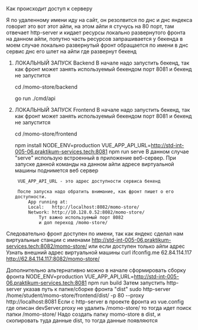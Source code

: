 Как происходит доступ к серверу

Я по удаленному имени иду на сайт, он резолвится по днс и днс яндекса говорит это вот этот айпи, на этом айпи я стучусь на 80 порт, там отвечает http-server и кидает ресурсы локально развернутого фронта на данном айпи, попутно часть ресурсов запрашивается у бекенда в моем случае локально развернутый фронт обращается по имени в днс сервис днс его шлет на айпи где развернут бекенд

1. ЛОКАЛЬНЫЙ ЗАПУСК Backend
	В начале надо запустить бекенд, так как фронт может занять используемый бекендом порт 8081 и бекенд не запустится
	
	cd /momo-store/backend
	
	go run ./cmd/api

2. ЛОКАЛЬНЫЙ ЗАПУСК Frontend
	В начале надо запустить бекенд, так как фронт может занять используемый бекендом порт 8081 и бекенд не запустится
	
	cd /momo-store/frontend
	
	npm install
	NODE_ENV=production VUE_APP_API_URL=http://std-int-005-06.praktikum-services.tech:8081 npm run serve
		В данном случае "serve" использую встроенный в приложение веб-сервер. При запуске данной команды на данном айпи адресе виртуальной машины поднимется веб сервер
		
		VUE_APP_API_URL - это адрес доступности сервиса бекенд
		
		После запуска надо обратить внимание, как фронт пишет о его доступности.
			App running at:
			Local:   http://localhost:8082/momo-store/
			Network: http://10.128.0.52:8082/momo-store/
				Тут важно используемый порт 8082
				и доп переход /momo-store/

Следовательно фронт доступен по имени, так как яндекс сделал нам виртуальные станции с именами
	http://std-int-005-06.praktikum-services.tech:8082/momo-store/
или если доступен только айпи адрес
Узнать внешний адрес виртуальной машины
	curl ifconfig.me
		62.84.114.117
	http://62.84.114.117:8082/momo-store/

Дополнительно альтернативно можно в начале сформировать сборку фронта
	NODE_ENV=production VUE_APP_API_URL=http://std-int-005-06.praktikum-services.tech:8081 npm run build
Затем запустить http-server указав путь к папке/сборке фронта "dist"
	sudo http-server /home/student/momo-store/frontend/dist/ -p 80 --proxy http://localhost:8081
		Если с http-server в проекте фронта из vue.config где описан devServer.proxy не удалить /momo-store/ то тогда идет поиск папки /momo-store/
		Надо создать папку momo-store в dist, и скопировать туда данные dist, то тогда данные появляются


 
